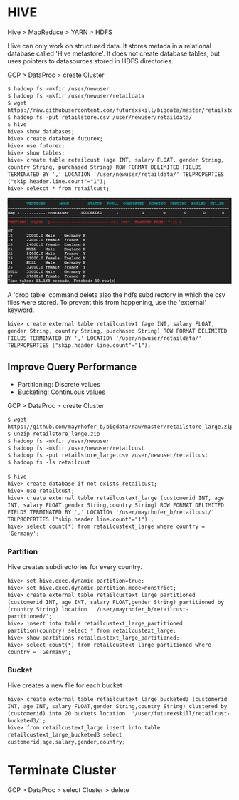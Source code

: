 # HIVE
  
Hive > MapReduce > YARN > HDFS  

Hive can only work on structured data. It stores metada in a relational database called 'Hive metastore'. It does not create database tables, but uses pointers to datasources stored in HDFS directories.
  
GCP > DataProc > create Cluster  

    $ hadoop fs -mkfir /user/newuser
    $ hadoop fs -mkfir /user/newuser/retaildata
    $ wget https://raw.githubusercontent.com/futurexskill/bigdata/master/retailstore.csv
    $ hadoop fs -put retailstore.csv /user/newuser/retaildata/
    $ hive
    hive> show databases;
    hive> create database futurex;
    hive> use futurex;
    hive> show tables;
    hive> create table retailcust (age INT, salary FLOAT, gender String, country String, purchased String) ROW FORMAT DELIMITED FIELDS TERMINATED BY ',' LOCATION '/user/newuser/retaildata/' TBLPROPERTIES ("skip.header.line.count"="1");
    hive> selecct * from retailcust;

![Hive Query result](../img/hive_query_result.jpg)

A 'drop table' command delets also the hdfs subdirectory in which the csv files were stored. To prevent this from happening, use the 'external' keyword.  
  
    hive> create external table retailcustext (age INT, salary FLOAT, gender String, country String, purchased String) ROW FORMAT DELIMITED FIELDS TERMINATED BY ',' LOCATION '/user/newuser/retaildata/' TBLPROPERTIES ("skip.header.line.count"="1");
    
## Improve Query Performance

* Partitioning: Discrete values
* Bucketing: Continuous values
<a/>

GCP > DataProc > create Cluster

    $ wget https://github.com/mayrhofer_b/bigdata/raw/master/retailstore_large.zip
    $ unzip retailstore_large.zip
    $ hadoop fs -mkfir /user/newuser
    $ hadoop fs -mkfir /user/newuser/retailcust
    $ hadoop fs -put retailstore_large.csv /user/newuser/retailcust
    $ hadoop fs -ls retailcust
    
    $ hive
    hive> create database if not exists retailcust;
    hive> use retailcust;
    hive> create external table retailcustext_large (customerid INT, age INT, salary FLOAT,gender String,country String) ROW FORMAT DELIMITED FIELDS TERMINATED BY ',' LOCATION '/user/mayrhofer_b/retailcust/' TBLPROPERTIES ("skip.header.line.count"="1") ;
    hive> select count(*) from retailcustext_large where country = 'Germany';

### Partition

Hive creates subdirectories for every country.

    hive> set hive.exec.dynamic.partition=true;
    hive> set hive.exec.dynamic.partition.mode=nonstrict;
    hive> create external table retailcustext_large_partitioned (customerid INT, age INT, salary FLOAT,gender String) partitioned by (country String) location  '/user/mayrhofer_b/retailcust-partitioned/';
    hive> insert into table retailcustext_large_partitioned partition(country) select * from retailcustext_large;
    hive> show partitions retailcustext_large_partitioned;
    hive> select count(*) from retailcustext_large_partitioned where country = 'Germany';
    
### Bucket

Hive creates a new file for each bucket

    hive> create external table retailcustext_large_bucketed3 (customerid INT, age INT, salary FLOAT,gender String,country String) clustered by (customerid) into 20 buckets location  '/user/futurexskill/retailcust-bucketed3/';
    hive> from retailcustext_large insert into table retailcustext_large_bucketed3 select customerid,age,salary,gender,country;
  
# Terminate Cluster
  
GCP > DataProc > select Cluster > delete
